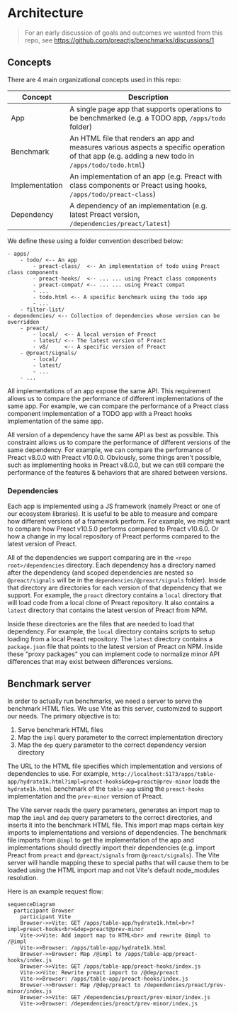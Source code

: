 # Architecture

> For an early discussion of goals and outcomes we wanted from this repo, see
> <https://github.com/preactjs/benchmarks/discussions/1>

## Concepts

There are 4 main organizational concepts used in this repo:

| Concept        | Description                                                                                                                                       |
| -------------- | ------------------------------------------------------------------------------------------------------------------------------------------------- |
| App            | A single page app that supports operations to be benchmarked (e.g. a TODO app, `/apps/todo` folder)                                               |
| Benchmark      | An HTML file that renders an app and measures various aspects a specific operation of that app (e.g. adding a new todo in `/apps/todo/todo.html`) |
| Implementation | An implementation of an app (e.g. Preact with class components or Preact using hooks, `/apps/todo/preact-class`)                                  |
| Dependency     | A dependency of an implementation (e.g. latest Preact version, `/dependencies/preact/latest`)                                                     |

We define these using a folder convention described below:

```text
- apps/
	- todo/ <-- An app
		- preact-class/  <-- An implementation of todo using Preact class components
		- preact-hooks/  <-- ... ... using Preact class components
		- preact-compat/ <-- ... ... using Preact compat
		- ...
		- todo.html <-- A specific benchmark using the todo app
		- ...
	- filter-list/
- dependencies/ <-- Collection of dependencies whose version can be overridden
	- preact/
		- local/  <-- A local version of Preact
		- latest/ <-- The latest version of Preact
		- v8/     <-- A specific version of Preact
	- @preact/signals/
		- local/
		- latest/
		- ...
	- ...
```

All implementations of an app expose the same API. This requirement allows us to compare the performance of different implementations of the same app. For example, we can compare the performance of a Preact class component implementation of a TODO app with a Preact hooks implementation of the same app.

All version of a dependency have the same API as best as possible. This constraint allows us to compare the performance of different versions of the same dependency. For example, we can compare the performance of Preact v8.0.0 with Preact v10.0.0. Obviously, some things aren't possible, such as implementing hooks in Preact v8.0.0, but we can still compare the performance of the features & behaviors that are shared between versions.

### Dependencies

Each app is implemented using a JS framework (namely Preact or one of our ecosystem libraries). It is useful to be able to measure and compare how different versions of a framework perform. For example, we might want to compare how Preact v10.5.0 performs compared to Preact v10.6.0. Or how a change in my local repository of Preact performs compared to the latest version of Preact.

All of the dependencies we support comparing are in the `<repo root>/dependencies` directory. Each dependency has a directory named after the dependency (and scoped dependencies are nested so `@preact/signals` will be in the `dependencies/@preact/signals` folder). Inside that directory are directories for each version of that dependency that we support. For example, the `preact` directory contains a `local` directory that will load code from a local clone of Preact repository. It also contains a `latest` directory that contains the latest version of Preact from NPM.

Inside these directories are the files that are needed to load that dependency. For example, the `local` directory contains scripts to setup loading from a local Preact repository. The `latest` directory contains a `package.json` file that points to the latest version of Preact on NPM. Inside these "proxy packages" you can implement code to normalize minor API differences that may exist between differences versions.

## Benchmark server

In order to actually run benchmarks, we need a server to serve the benchmark HTML files. We use Vite as this server, customized to support our needs. The primary objective is to:

1. Serve benchmark HTML files
2. Map the `impl` query parameter to the correct implementation directory
3. Map the `dep` query parameter to the correct dependency version directory

The URL to the HTML file specifies which implementation and versions of dependencies to use. For example, `http://localhost:5173/apps/table-app/hydrate1k.html?impl=preact-hooks&dep=preact@prev-minor` loads the `hydrate1k.html` benchmark of the `table-app` using the `preact-hooks` implementation and the `prev-minor` version of Preact.

The Vite server reads the query parameters, generates an import map to map the `impl` and `dep` query parameters to the correct directories, and inserts it into the benchmark HTML file. This import map maps certain key imports to implementations and versions of dependencies. The benchmark file imports from `@impl` to get the implementation of the app and implementations should directly import their dependencies (e.g. import Preact from `preact` and `@preact/signals` from `@preact/signals`). The Vite server will handle mapping these to special paths that will cause them to be loaded using the HTML import map and not Vite's default node_modules resolution.

Here is an example request flow:

```mermaid
sequenceDiagram
  participant Browser
	participant Vite
	Browser->>Vite: GET /apps/table-app/hydrate1k.html<br>?impl=preact-hooks<br>&dep=preact@prev-minor
	Vite->>Vite: Add import map to HTML<br> and rewrite @impl to /@impl
	Vite->>Browser: /apps/table-app/hydrate1k.html
	Browser->>Browser: Map /@impl to /apps/table-app/preact-hooks/index.js
	Browser->>Vite: GET /apps/table-app/preact-hooks/index.js
	Vite->>Vite: Rewrite preact import to /@dep/preact
	Vite->>Browser: /apps/table-app/preact-hooks/index.js
	Browser->>Browser: Map /@dep/preact to /dependencies/preact/prev-minor/index.js
	Browser->>Vite: GET /dependencies/preact/prev-minor/index.js
	Vite->>Browser: /dependencies/preact/prev-minor/index.js
```
